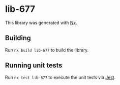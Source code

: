 # lib-677

This library was generated with [Nx](https://nx.dev).

## Building

Run `nx build lib-677` to build the library.

## Running unit tests

Run `nx test lib-677` to execute the unit tests via [Jest](https://jestjs.io).
